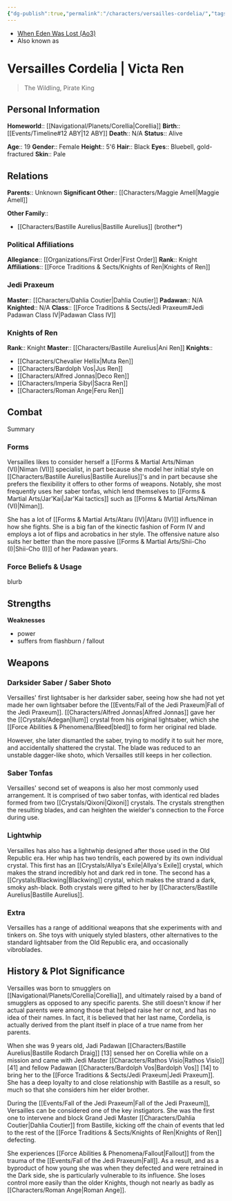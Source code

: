 ```yaml
---
{"dg-publish":true,"permalink":"/characters/versailles-cordelia/","tags":["fallenjedi","firstorder","knightsofren","jedipraxeum","jedipadawan","formvi","formiv","forcesensitive"],"noteIcon":"saber1"}
---
```


- [When Eden Was Lost (Ao3)](https://archiveofourown.org/works/19334440)
- Also known as 
# Versailles Cordelia | Victa Ren
>The Wildling, Pirate King

## Personal Information

**Homeworld**::  [[Navigational/Planets/Corellia\|Corellia]]
**Birth**::  [[Events/Timeline#12 ABY\|12 ABY]]
**Death**::  N/A
**Status**::  Alive

**Age**::  19
**Gender**::  Female 
**Height**::  5'6
**Hair**::  Black
**Eyes**::  Bluebell, gold-fractured
**Skin**::  Pale

## Relations

**Parents**::  Unknown 
**Significant Other**::  [[Characters/Maggie Amell\|Maggie Amell]]

**Other Family**:: 
- [[Characters/Bastille Aurelius\|Bastille Aurelius]] (brother*)

### Political Affiliations

**Allegiance**::  [[Organizations/First Order\|First Order]]
**Rank**::  Knight
**Affiliations**::  [[Force Traditions & Sects/Knights of Ren\|Knights of Ren]]

### Jedi Praxeum

**Master**::  [[Characters/Dahlia Coutier\|Dahlia Coutier]]
**Padawan**::  N/A
**Knighted**::  N/A
**Class**::  [[Force Traditions & Sects/Jedi Praxeum#Jedi Padawan Class IV\|Padawan Class IV]]

### Knights of Ren

**Rank**::  Knight
**Master**::  [[Characters/Bastille Aurelius\|Ani Ren]]
**Knights**:: 
- [[Characters/Chevalier Hellix\|Muta Ren]]
- [[Characters/Bardolph Vos\|Jus Ren]]
- [[Characters/Alfred Jonnas\|Deco Ren]]
- [[Characters/Imperia Sibyl\|Sacra Ren]]
- [[Characters/Roman Ange\|Feru Ren]]

## Combat

Summary

### Forms

Versailles likes to consider herself a [[Forms & Martial Arts/Niman (VI)\|Niman (VI)]] specialist, in part because she model her initial style on [[Characters/Bastille Aurelius\|Bastille Aurelius]]'s and in part because she prefers the flexibility it offers to other forms of weapons. Notably, she most frequently uses her saber tonfas, which lend themselves to [[Forms & Martial Arts/Jar'Kai\|Jar'Kai tactics]] such as [[Forms & Martial Arts/Niman (VI)\|Niman]]. 

She has a lot of [[Forms & Martial Arts/Ataru (IV)\|Ataru (IV)]] influence in how she fights. She is a big fan of the kinectic fashion of Form IV and employs a lot of flips and acrobatics in her style. The offensive nature also suits her better than the more passive [[Forms & Martial Arts/Shii-Cho (I)\|Shii-Cho (I)]] of her Padawan years. 

### Force Beliefs & Usage

blurb

**Strengths**
- 

**Weaknesses**
- power
- suffers from flashburn / fallout

## Weapons

### Darksider Saber / Saber Shoto

Versailles' first lightsaber is her darksider saber, seeing how she had not yet made her own lightsaber before the [[Events/Fall of the Jedi Praxeum\|Fall of the Jedi Praxeum]]. [[Characters/Alfred Jonnas\|Alfred Jonnas]] gave her the [[Crystals/Adegan\|Ilum]] crystal from his original lightsaber, which she [[Force Abilities & Phenomena/Bleed\|bled]] to form her original red blade.

However, she later dismantled the saber, trying to modify it to suit her more, and accidentally shattered the crystal. The blade was reduced to an unstable dagger-like shoto, which Versailles still keeps in her collection. 

### Saber Tonfas

Versailles' second set of weapons is also her most commonly used arrangement. It is comprised of two saber tonfas, with identical red blades formed from two [[Crystals/Qixoni\|Qixoni]] crystals. The crystals strengthen the resulting blades, and can heighten the wielder's connection to the Force during use. 

### Lightwhip

Versailles has also has a lightwhip designed after those used in the Old Republic era. Her whip has two tendrils, each powered by its own individual crystal. This first has an [[Crystals/Allya's Exile\|Allya's Exile]] crystal, which makes the strand incredibly hot and dark red in tone. The second has a [[Crystals/Blackwing\|Blackwing]] crystal, which makes the strand a dark, smoky ash-black. Both crystals were gifted to her by [[Characters/Bastille Aurelius\|Bastille Aurelius]].

### Extra

Versailles has a range of additional weapons that she experiments with and tinkers on. She toys with uniquely styled blasters, other alternatives to the standard lightsaber from the Old Republic era, and occasionally vibroblades. 

## History & Plot Significance

Versailles was born to smugglers on [[Navigational/Planets/Corellia\|Corellia]], and ultimately raised by a band of smugglers as opposed to any specific parents. She still doesn't know if her actual parents were among those that helped raise her or not, and has no idea of their names. In fact, it is believed that her last name, Cordelia, is actually derived from the plant itself in place of a true name from her parents.

When she was 9 years old, Jadi Padawan [[Characters/Bastille Aurelius\|Bastille Rodarch Draig]] [13] sensed her on Corellia while on a mission and came with Jedi Master [[Characters/Rathos Visio\|Rathos Visio]] [41] and fellow Padawan [[Characters/Bardolph Vos\|Bardolph Vos]] [14] to bring her to the [[Force Traditions & Sects/Jedi Praxeum\|Jedi Praxeum]]. She has a deep loyalty to and close relationship with Bastille as a result, so much so that she considers him her elder brother. 

During the [[Events/Fall of the Jedi Praxeum\|Fall of the Jedi Praxeum]], Versailles can be considered one of the key instigators. She was the first one to intervene and block Grand Jedi Master [[Characters/Dahlia Coutier\|Dahlia Coutier]] from Bastille, kicking off the chain of events that led to the rest of the [[Force Traditions & Sects/Knights of Ren\|Knights of Ren]] defecting. 

She experiences [[Force Abilities & Phenomena/Fallout\|Fallout]] from the trauma of the [[Events/Fall of the Jedi Praxeum\|Fall]]. As a result, and as a byproduct of how young she was when they defected and were retrained in the Dark side, she is particularly vulnerable to its influence. She loses control more easily than the older Knights, though not nearly as badly as [[Characters/Roman Ange\|Roman Ange]]. 